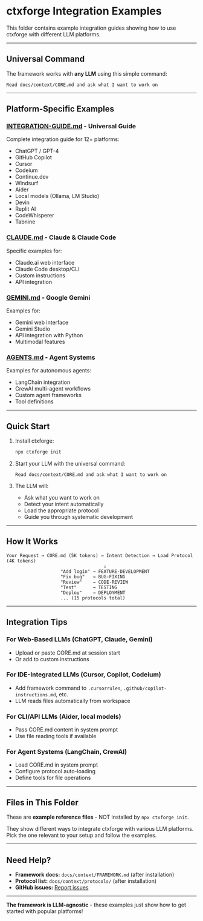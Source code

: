 # ctxforge Integration Examples

This folder contains example integration guides showing how to use ctxforge with different LLM platforms.

---

## Universal Command

The framework works with **any LLM** using this simple command:

```
Read docs/context/CORE.md and ask what I want to work on
```

---

## Platform-Specific Examples

### [INTEGRATION-GUIDE.md](./INTEGRATION-GUIDE.md) - Universal Guide
Complete integration guide for 12+ platforms:
- ChatGPT / GPT-4
- GitHub Copilot
- Cursor
- Codeium
- Continue.dev
- Windsurf
- Aider
- Local models (Ollama, LM Studio)
- Devin
- Replit AI
- CodeWhisperer
- Tabnine

### [CLAUDE.md](./CLAUDE.md) - Claude & Claude Code
Specific examples for:
- Claude.ai web interface
- Claude Code desktop/CLI
- Custom instructions
- API integration

### [GEMINI.md](./GEMINI.md) - Google Gemini
Examples for:
- Gemini web interface
- Gemini Studio
- API integration with Python
- Multimodal features

### [AGENTS.md](./AGENTS.md) - Agent Systems
Examples for autonomous agents:
- LangChain integration
- CrewAI multi-agent workflows
- Custom agent frameworks
- Tool definitions

---

## Quick Start

1. Install ctxforge:
   ```bash
   npx ctxforge init
   ```

2. Start your LLM with the universal command:
   ```
   Read docs/context/CORE.md and ask what I want to work on
   ```

3. The LLM will:
   - Ask what you want to work on
   - Detect your intent automatically
   - Load the appropriate protocol
   - Guide you through systematic development

---

## How It Works

```
Your Request → CORE.md (5K tokens) → Intent Detection → Load Protocol (4K tokens)
                                    ↓
                    "Add login" → FEATURE-DEVELOPMENT
                    "Fix bug"   → BUG-FIXING
                    "Review"    → CODE-REVIEW
                    "Test"      → TESTING
                    "Deploy"    → DEPLOYMENT
                    ... (15 protocols total)
```

---

## Integration Tips

### For Web-Based LLMs (ChatGPT, Claude, Gemini)
- Upload or paste CORE.md at session start
- Or add to custom instructions

### For IDE-Integrated LLMs (Cursor, Copilot, Codeium)
- Add framework command to `.cursorrules`, `.github/copilot-instructions.md`, etc.
- LLM reads files automatically from workspace

### For CLI/API LLMs (Aider, local models)
- Pass CORE.md content in system prompt
- Use file reading tools if available

### For Agent Systems (LangChain, CrewAI)
- Load CORE.md in system prompt
- Configure protocol auto-loading
- Define tools for file operations

---

## Files in This Folder

These are **example reference files** - NOT installed by `npx ctxforge init`.

They show different ways to integrate ctxforge with various LLM platforms. Pick the one relevant to your setup and follow the examples.

---

## Need Help?

- **Framework docs:** `docs/context/FRAMEWORK.md` (after installation)
- **Protocol list:** `docs/context/protocols/` (after installation)
- **GitHub issues:** [Report issues](https://github.com/yourusername/ctxforge/issues)

---

**The framework is LLM-agnostic** - these examples just show how to get started with popular platforms!
